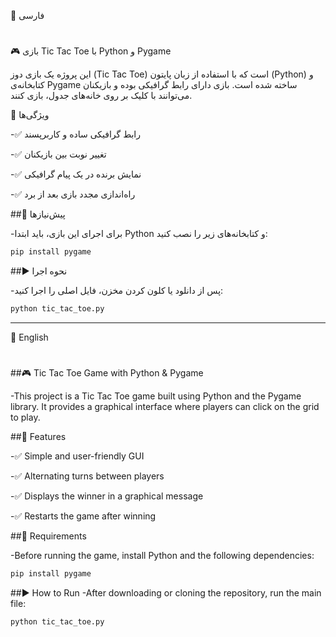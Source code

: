 📝 فارسی
#

🎮 بازی Tic Tac Toe با Python و Pygame

این پروژه یک بازی دوز (Tic Tac Toe) است که با استفاده از زبان پایتون (Python) و کتابخانه‌ی Pygame ساخته شده است. بازی دارای رابط گرافیکی بوده و بازیکنان می‌توانند با کلیک بر روی خانه‌های جدول، بازی کنند.

🚀 ویژگی‌ها  

-✅ رابط گرافیکی ساده و کاربرپسند

-✅ تغییر نوبت بین بازیکنان

-✅ نمایش برنده در یک پیام گرافیکی

-✅ راه‌اندازی مجدد بازی بعد از برد


##🔧 پیش‌نیازها

-برای اجرای این بازی، باید ابتدا Python و کتابخانه‌های زیر را نصب کنید:
```sh
pip install pygame
```
##▶️ نحوه اجرا

-پس از دانلود یا کلون کردن مخزن، فایل اصلی را اجرا کنید:
```sh
python tic_tac_toe.py
```

-------------------------------------------------------------------------------
📝 English
#
##🎮 Tic Tac Toe Game with Python & Pygame

-This project is a Tic Tac Toe game built using Python and the Pygame library. It provides a graphical interface where players can click on the grid to play.

##🚀 Features

-✅ Simple and user-friendly GUI

-✅ Alternating turns between players

-✅ Displays the winner in a graphical message

-✅ Restarts the game after winning

##🔧 Requirements

-Before running the game, install Python and the following dependencies:
```sh
pip install pygame
```
##▶️ How to Run
-After downloading or cloning the repository, run the main file:
```sh
python tic_tac_toe.py
```
